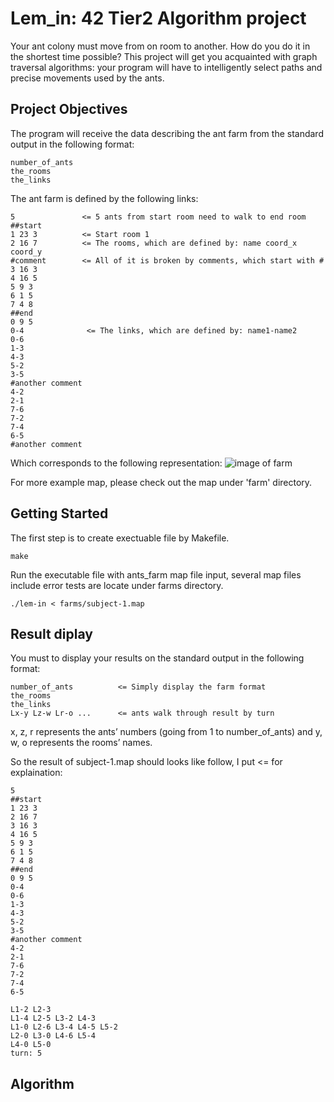 # Lem_in: 42 Tier2 Algorithm project 
Your ant colony must move from on room to another. How do you do it in the shortest time possible? This project will get you acquainted with graph traversal algorithms: your program will have to intelligently select paths and precise movements used by the ants.

## Project Objectives
The program will receive the data describing the ant farm from the standard output
in the following format:
```
number_of_ants
the_rooms
the_links
```

The ant farm is defined by the following links:
```
5               <= 5 ants from start room need to walk to end room
##start
1 23 3          <= Start room 1
2 16 7          <= The rooms, which are defined by: name coord_x coord_y
#comment        <= All of it is broken by comments, which start with #
3 16 3
4 16 5
5 9 3
6 1 5
7 4 8
##end
0 9 5
0-4              <= The links, which are defined by: name1-name2
0-6
1-3
4-3
5-2
3-5
#another comment
4-2
2-1
7-6
7-2
7-4
6-5
#another comment
```

Which corresponds to the following representation:
![image of farm](https://github.com/pootitan/lemin/blob/master/example_farm.png)

For more example map, please check out the map under 'farm' directory.

## Getting Started
The first step is to create exectuable file by Makefile.
```
make
```

Run the executable file with ants_farm map file input, several map files include error tests are locate under farms directory.
```
./lem-in < farms/subject-1.map
```


## Result diplay
You must to display your results on the standard output in the following format:
```
number_of_ants          <= Simply display the farm format
the_rooms
the_links
Lx-y Lz-w Lr-o ...      <= ants walk through result by turn
```
x, z, r represents the ants’ numbers (going from 1 to number_of_ants) and y,
w, o represents the rooms’ names.<br/>

So the result of subject-1.map should looks like follow, I put <= for explaination:
```
5                           
##start             
1 23 3           
2 16 7        
3 16 3
4 16 5
5 9 3
6 1 5
7 4 8
##end
0 9 5
0-4
0-6
1-3
4-3
5-2
3-5
#another comment
4-2
2-1
7-6
7-2
7-4
6-5

L1-2 L2-3
L1-4 L2-5 L3-2 L4-3 
L1-0 L2-6 L3-4 L4-5 L5-2 
L2-0 L3-0 L4-6 L5-4 
L4-0 L5-0 
turn: 5
```

## Algorithm
